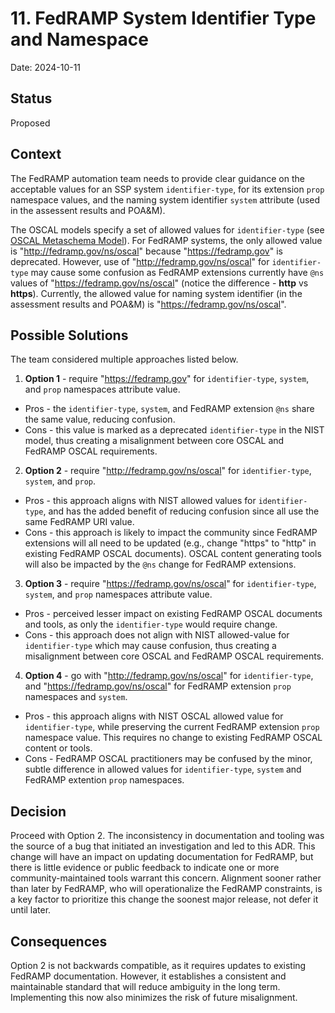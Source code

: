 # 11. FedRAMP System Identifier Type and Namespace

Date: 2024-10-11

## Status

Proposed

## Context

The FedRAMP automation team needs to provide clear guidance on the acceptable values for an SSP system `identifier-type`, for its extension `prop` namespace values, and the  naming system identifier `system` attribute (used in the assessent results and POA&M).

The OSCAL models specify a set of allowed values for `identifier-type` (see [OSCAL Metaschema Model](https://github.com/usnistgov/OSCAL/blob/4f02dac6f698efda387cc5f55bc99581eaf494b6/src/metaschema/oscal_implementation-common_metaschema.xml#L676-L704)).  For FedRAMP systems, the only allowed value is "http://fedramp.gov/ns/oscal" because "https://fedramp.gov" is deprecated.   However, use of "http://fedramp.gov/ns/oscal" for `identifier-type` may cause some confusion as FedRAMP extensions currently have `@ns` values of "https://fedramp.gov/ns/oscal" (notice the difference - **http** vs **https**).  Currently, the allowed value for naming system identifier (in the assessment results and POA&M) is "https://fedramp.gov/ns/oscal".

## Possible Solutions

The team considered multiple approaches listed below.

1. **Option 1** - require "https://fedramp.gov" for `identifier-type`, `system`, and `prop` namespaces attribute value.  
  - Pros - the `identifier-type`, `system`, and FedRAMP extension `@ns` share the same value, reducing confusion.
  - Cons - this value is marked as a deprecated `identifier-type` in the NIST model, thus creating a misalignment between core OSCAL and FedRAMP OSCAL requirements.

2. **Option 2** - require "http://fedramp.gov/ns/oscal" for `identifier-type`, `system`, and `prop`.  
  - Pros - this approach aligns with NIST allowed values for `identifier-type`, and has the added benefit of reducing confusion since all use the same FedRAMP URI value. 
  - Cons - this approach is likely to impact the community since FedRAMP extensions will all need to be updated (e.g., change "https" to "http" in existing FedRAMP OSCAL documents).  OSCAL content generating tools will also be impacted by the `@ns` change for FedRAMP extensions.

3. **Option 3** - require "https://fedramp.gov/ns/oscal" for `identifier-type`, `system`, and `prop` namespaces attribute value.  
  - Pros - perceived lesser impact on existing FedRAMP OSCAL documents and tools, as only the `identifier-type` would require change.
  - Cons - this approach does not align with NIST allowed-value for `identifier-type` which may cause confusion, thus creating a misalignment between core OSCAL and FedRAMP OSCAL requirements.

4. **Option 4** - go with "http://fedramp.gov/ns/oscal" for `identifier-type`, and "https://fedramp.gov/ns/oscal" for FedRAMP extension `prop` namespaces and `system`.  
  - Pros - this approach aligns with NIST OSCAL allowed value for `identifier-type`, while preserving the current FedRAMP extension `prop` namespace value.  This requires no change to existing FedRAMP OSCAL content or tools.
  - Cons - FedRAMP OSCAL practitioners may be confused by the minor, subtle difference in allowed values for `identifier-type`, `system` and FedRAMP extention `prop` namespaces. 

## Decision

Proceed with Option 2.  The inconsistency in documentation and tooling was the source of a bug that initiated an investigation and led to this ADR. This change will have an impact on updating documentation for FedRAMP, but there is little evidence or public feedback to indicate one or more community-maintained tools warrant this concern. Alignment sooner rather than later by FedRAMP, who will operationalize the FedRAMP constraints, is a key factor to prioritize this change the soonest major release, not defer it until later.

## Consequences

Option 2 is not backwards compatible, as it requires updates to existing FedRAMP documentation. However, it establishes a consistent and maintainable standard that will reduce ambiguity in the long term. Implementing this now also minimizes the risk of future misalignment.
